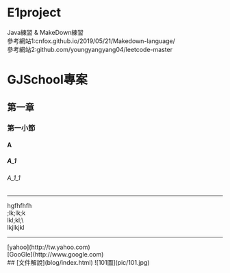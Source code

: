 # E1project
Java練習 & MakeDown練習<br>
參考網站1:cnfox.github.io/2019/05/21/Makedown-language/ <br>
參考網站2:github.com/youngyangyang04/leetcode-master
# GJSchool專案
## 第一章
### 第一小節
#### A
##### A_1
###### A_1_1
<hr>
   hgfhfhfh<br>
   ;lk;lk;k<br>
   lkl;kl;\<br>
   lkjlkjkl<br>
<hr><p>
[yahoo](http://tw.yahoo.com)<br>
[GooGle](http://www.google.com) <br>
## [文件解說](blog/index.html) 
![101圖](pic/101.jpg)

